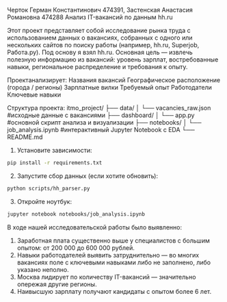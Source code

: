Черток Герман Константинович 474391, Застенская Анастасия Романовна 474288
Анализ IT-вакансий по данным hh.ru

Этот проект представляет собой исследование рынка труда с использованием данных о вакансиях, собранных с одного или нескольких сайтов по поиску работы (например, hh.ru, Superjob, Работа.ру). Под основу я взял hh.ru. 
Основная цель — извлечь полезную информацию из вакансий: уровень зарплат, востребованные навыки, региональное распределение и требования к опыту.

Проектанализирует: 
Названия вакансий
Географическое расположение (города / регионы)
Зарплатные вилки
Требуемый опыт
Работодатели
Ключевые навыки

Структура проекта:
itmo_project/
├── data/
│   └── vacancies_raw.json       #исходные данные с вакансиями
├── dashboard/
│   └── app.py                   #основной скрипт анализа и визуализации
├── notebooks/
│   └── job_analysis.ipynb       #интерактивный Jupyter Notebook с EDA
└── README.md                   

1. Установите зависимости:
```bash
pip install -r requirements.txt
```
2. Запустите сбор данных (если хотите обновить):
```bash
python scripts/hh_parser.py
```
3. Откройте ноутбук:
```bash
jupyter notebook notebooks/job_analysis.ipynb
```
В ходе нашей исследовательской работы было выявленно: 
1. Заработная плата существенно выше у специалистов с большим опытом: от 200 000 до 600 000 рублей.
2. Навыки работодателей выявить затруднительно — во многих вакансиях поле с ключевыми навыками либо не заполнено, либо указано неполно.
3. Москва лидирует по количеству IT-вакансий — значительно опережая другие регионы.
4. Наивысшую зарплату получают кандидаты с опытом более 6 лет.
